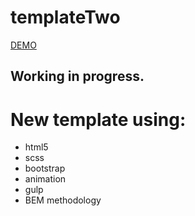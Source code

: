 # templateTwo
<a href="https://wkra.github.io/templatTwo/">DEMO</a>

## Working in progress.

# New template using:
- html5
- scss
- bootstrap
- animation
- gulp
- BEM methodology
